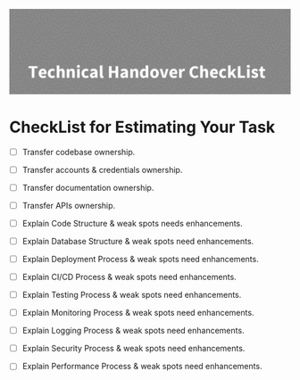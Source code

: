 ![Technical Handover CheckList-banner.png](assets%2Fimages%2FTechnical%20Handover%20CheckList-banner.png)


# CheckList for Estimating Your Task




- [ ] Transfer codebase ownership.
- [ ] Transfer accounts & credentials ownership.
- [ ] Transfer documentation ownership.
- [ ] Transfer APIs ownership.
- [ ] Explain Code Structure & weak spots needs enhancements.
- [ ] Explain Database Structure & weak spots need enhancements.
- [ ] Explain Deployment Process & weak spots need enhancements.
- [ ] Explain CI/CD Process & weak spots need enhancements.
- [ ] Explain Testing Process & weak spots need enhancements.
- [ ] Explain Monitoring Process & weak spots need enhancements.
- [ ] Explain Logging Process & weak spots need enhancements.
- [ ] Explain Security Process & weak spots need enhancements.
- [ ] Explain Performance Process & weak spots need enhancements.



